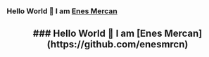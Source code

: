 ### Hello World 👋 I am [Enes Mercan](https://github.com/enesmrcn)

<p align="center">
 <h2 align="center"> ### Hello World 👋 I am [Enes Mercan](https://github.com/enesmrcn) </h2>
</p>
